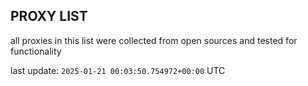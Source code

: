 ## PROXY LIST

all proxies in this list were collected from open sources and tested for functionality

last update: `2025-01-21 00:03:50.754972+00:00` UTC